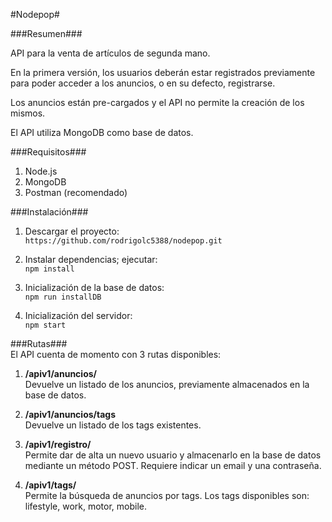 #Nodepop#

###Resumen###

API para la venta de artículos de segunda mano.

En la primera versión, los usuarios deberán estar registrados previamente para poder acceder a los anuncios, o en su defecto, registrarse.

Los anuncios están pre-cargados y el API no permite la creación de los mismos.

El API utiliza MongoDB como base de datos.

###Requisitos###
1. Node.js
2. MongoDB
3. Postman (recomendado)

###Instalación###
1. Descargar el proyecto:  
	`https://github.com/rodrigolc5388/nodepop.git`
	
2. Instalar dependencias; ejecutar:  
	`npm install`
	
3. Inicialización de la base de datos:  
	`npm run installDB`
	
4. Inicialización del servidor:  
	`npm start`
	
###Rutas###  
El API cuenta de momento con 3 rutas disponibles:

1. **/apiv1/anuncios/**  
	Devuelve un listado de los anuncios, previamente almacenados en la 	base de datos.
	
2. **/apiv1/anuncios/tags**  
	Devuelve un listado de los tags existentes.
	
3. **/apiv1/registro/**  
	Permite dar de alta un nuevo usuario y almacenarlo en la base de 	datos mediante un método POST. Requiere indicar un email y una 	contraseña.
	
4. **/apiv1/tags/**  
	Permite la búsqueda de anuncios por tags. Los tags disponibles son: 	lifestyle, work, motor, mobile. 
	
	

